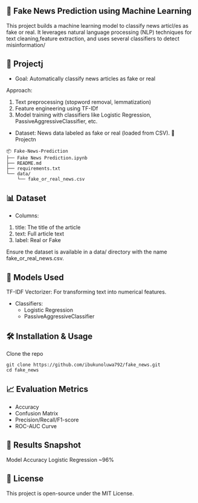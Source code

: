 ## 📰 Fake News Prediction using Machine Learning
This project builds a machine learning model to classify news articl/es as fake or real. It leverages natural language processing (NLP) techniques for text cleaning,feature extraction, and uses several classifiers to detect misinformation/

## 🚀 Projectj

- Goal: Automatically classify news articles as fake or real

Approach:
1. Text preprocessing (stopword removal, lemmatization)
2. Feature engineering using TF-IDf
3. Model training with classifiers like Logistic Regression, PassiveAggressiveClassifier, etc.
- Dataset: News data labeled as fake or real (loaded from CSV).
📁 Projectn
```
📦 Fake-News-Prediction
├── Fake News Prediction.ipynb   
├── README.md                    
├── requirements.txt           
└── data/
    └── fake_or_real_news.csv  
```
## 📊 Dataset
- Columns:
1. title: The title of the article
2. text: Full article text
3. label: Real or Fake

Ensure the dataset is available in a data/ directory with the name fake_or_real_news.csv.

## 🧠 Models Used
TF-IDF Vectorizer: For transforming text into numerical features.
- Classifiers:
    - Logistic Regression
    - PassiveAggressiveClassifier

## 🛠️ Installation & Usage
Clone the repo
```
git clone https://github.com/ibukunoluwa792/fake_news.git
cd fake_news
```
## 📈 Evaluation Metrics
- Accuracy
- Confusion Matrix
- Precision/Recall/F1-score
- ROC-AUC Curve

## 📌 Results Snapshot
Model	Accuracy
Logistic Regression	~96%

## 📝 License
This project is open-source under the MIT License.
